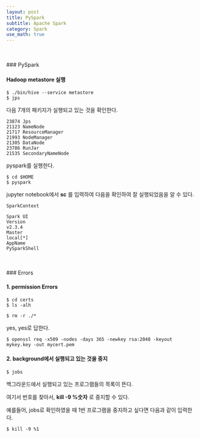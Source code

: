 ```yaml
---
layout: post
title: PySpark
subtitle: Apache Spark
category: Spark
use_math: true
---
```


<br>
<br>
### PySpark

#### Hadoop metastore 실행
```
$ ./bin/hive --service metastore
$ jps
```
다음 7개의 패키지가 실행되고 있는 것을 확인한다.
```
23874 Jps
21123 NameNode
21717 ResourceManager
21993 NodeManager
21305 DataNode
23786 RunJar
21535 SecondaryNameNode
```

pyspark를 실행한다.

```
$ cd $HOME
$ pyspark
```

jupyter notebook에서 __sc__ 를 입력하여 다음을 확인하여 잘 실행되었음을 알 수 있다.

```
SparkContext

Spark UI
Version
v2.3.4
Master
local[*]
AppName
PySparkShell
```

<br>
<br>
### Errors

#### 1. permission Errors

```
$ cd certs
$ ls -alh

$ rm -r ./*
```
yes, yes로 답한다.

```
$ openssl req -x509 -nodes -days 365 -newkey rsa:2048 -keyout mykey.key -out mycert.pem
```

#### 2. background에서 실행되고 있는 것을 중지

```
$ jobs
```

백그라운드에서 실행되고 있는 프로그램들의 목록이 뜬다.

여기서 번호를 찾아서, __kill -9 %숫자__ 로 중지할 수 있다.

예를들어, jobs로 확인하였을 때 1번 프로그램을 중지하고 싶다면 다음과 같이 입력한다.

```
$ kill -9 %1
```

<br>
<br>
